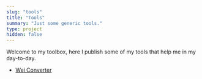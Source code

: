 ```yaml
---
slug: "tools"
title: "Tools"
summary: "Just some generic tools."
type: project
hidden: false
---
```


Welcome to my toolbox, here I publish some of my tools that help me in my day-to-day.

* [Wei Converter](/tools/wei-converter)